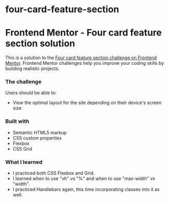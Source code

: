 # four-card-feature-section
# Frontend Mentor - Four card feature section solution

This is a solution to the [Four card feature section challenge on Frontend Mentor](https://www.frontendmentor.io/challenges/four-card-feature-section-weK1eFYK). Frontend Mentor challenges help you improve your coding skills by building realistic projects. 

### The challenge

Users should be able to:

- View the optimal layout for the site depending on their device's screen size

### Built with

- Semantic HTML5 markup
- CSS custom properties
- Flexbox
- CSS Grid

### What I learned

- I practiced both CSS Flexbox and Grid. 
- I learned when to use "vh" vs "%" and when to use "max-width" vs "width".
- I practiced Handlebars again, this time incorporating classes into it as well.
